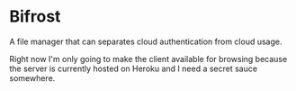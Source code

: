 Bifrost
=======

A file manager that can separates cloud authentication from cloud usage. 

Right now I'm only going to make the client available for browsing because the server is currently hosted on Heroku and I need a secret sauce somewhere.
